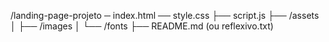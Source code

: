 /landing-page-projeto
─ index.html
── style.css
├── script.js
├── /assets
│ ├── /images
│ └── /fonts
├── README.md (ou reflexivo.txt)
